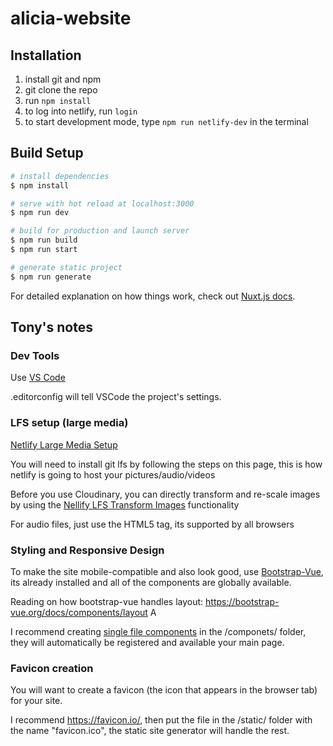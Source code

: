# alicia-website

## Installation

1. install git and npm
2. git clone the repo
3. run `npm install`
4. to log into netlify, run `login`
5. to start development mode, type `npm run netlify-dev` in the terminal

## Build Setup

```bash
# install dependencies
$ npm install

# serve with hot reload at localhost:3000
$ npm run dev

# build for production and launch server
$ npm run build
$ npm run start

# generate static project
$ npm run generate
```

For detailed explanation on how things work, check out [Nuxt.js docs](https://nuxtjs.org).



## Tony's notes

### Dev Tools
Use [VS Code](https://code.visualstudio.com/download)

.editorconfig will tell VSCode the project's settings.

### LFS setup (large media)

[Netlify Large Media Setup](https://docs.netlify.com/large-media/setup/)

You will need to install git lfs by following the steps on this page, this is how netlify is going to host your pictures/audio/videos

Before you use Cloudinary, you can directly transform and re-scale images by using the [Nellify LFS Transform Images](https://docs.netlify.com/large-media/transform-images/) functionality

For audio files, just use the [<audio></audio>](https://developer.mozilla.org/en-US/docs/Web/HTML/Element/audio) HTML5 tag, its supported by all browsers

### Styling and Responsive Design

To make the site mobile-compatible and also look good, use [Bootstrap-Vue](https://bootstrap-vue.org/docs/components), its already installed and all of the components are globally available.

Reading on how bootstrap-vue handles layout: https://bootstrap-vue.org/docs/components/layout
A

I recommend creating [single file components](https://vuejs.org/v2/guide/single-file-components.html) in the /componets/ folder, they will automatically be registered and available your main page.

### Favicon creation

You will want to create a favicon (the icon that appears in the browser tab) for your site.

I recommend https://favicon.io/, then put the file in the /static/ folder with the name "favicon.ico", the static site generator will handle the rest.